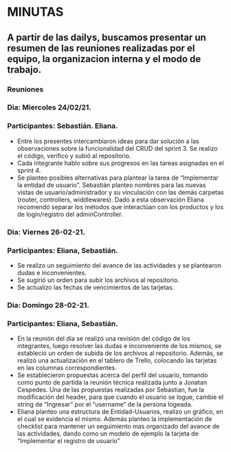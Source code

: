 # MINUTAS
## A partir de las dailys, buscamos presentar un resumen de las reuniones realizadas por el equipo, la organizacion interna y el modo de trabajo.
### **Reuniones**

### Dia: Miercoles 24/02/21.
### Participantes: Sebastián. Eliana.
- Entre los presentes intercambiaron ideas para dar solución a las observaciones sobre la funcionalidad del CRUD del sprint 3. Se realizo el código, verifico y subió al repositorio. 
- Cada integrante hablo sobre sus progresos en las tareas asignadas en el sprint 4.
- Se planteo posibles alternativas para plantear la tarea de “Implementar la entidad de usuario”. Sebastián planteo nombres para las nuevas vistas de usuario/administrador y su vinculación con las demás carpetas (router, controllers, widdlewares). Dado a esta observación Eliana recomendó separar los métodos que interactúan con los productos y los de login/registro del adminController. 

### Dia: Viernes 26-02-21.
### Participantes: Eliana, Sebastián.
- Se realizo un seguimiento del avance de las actividades y se plantearon dudas e inconvenientes. 
- Se sugirió un orden para subir los archivos al repositorio.
- Se actualizo las fechas de vencimientos de las tarjetas. 

### Dia: Domingo 28-02-21.
### Participantes: Eliana, Sebastián.
- En la reunión del día se realizó una revisión del código de los integrantes, luego resolver las dudas e inconveniente de los mismos, se estableció un orden de subida de los archivos al repositorio. Además, se realizó una actualización en el tablero de Trello, colocando las tarjetas en las columnas correspondientes.
- Se establecieron propuestas acerca del perfil del usuario, tomando como punto de partida la reunión técnica realizada junto a Jonatan Cespedes. Una de las propuestas realizadas por Sebastian, fue la modificación del header, para que cuando el usuario se logue, cambie el string de “Ingresar” por el “username” de la persona logeada.
- Eliana planteo una estructura de Entidad-Usuarios, realizo un gráfico, en el cual se evidencia el mismo. Además planteo la implementación de checklist para mantener un seguimiento mas organizado del avance de las actividades, dando como un modelo de ejemplo la tarjeta de “Implementar el registro de usuario”